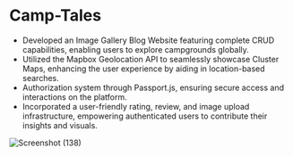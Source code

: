 # Camp-Tales
- Developed an Image Gallery Blog Website featuring complete CRUD capabilities, enabling users to explore campgrounds globally.
- Utilized the Mapbox Geolocation API to seamlessly showcase Cluster Maps, enhancing the user experience by aiding in location-based searches.
- Authorization system through Passport.js, ensuring secure access and interactions on the platform.
- Incorporated a user-friendly rating, review, and image upload infrastructure, empowering authenticated users to contribute their insights and visuals.


![Screenshot (138)](https://github.com/abhishek-das-ind/CampTales/assets/88887450/ea477a0c-2977-4cc3-aa1a-59cffac03e33)
